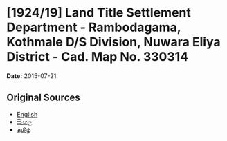 # [1924/19] Land Title Settlement Department - Rambodagama, Kothmale D/S Division, Nuwara Eliya District - Cad. Map No. 330314

**Date:** 2015-07-21

## Original Sources

- [English](https://documents.gov.lk/view/extra-gazettes/2015/7/1924-19_E.pdf)
- [සිංහල](https://documents.gov.lk/view/extra-gazettes/2015/7/1924-19_S.pdf)
- [தமிழ்](https://documents.gov.lk/view/extra-gazettes/2015/7/1924-19_T.pdf)
